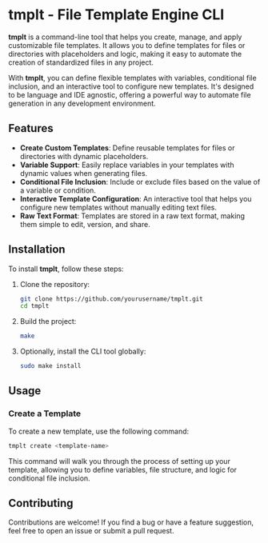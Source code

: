 # tmplt - File Template Engine CLI

**tmplt** is a command-line tool that helps you create, manage, and apply customizable file templates. It allows you to define templates for files or directories with placeholders and logic, making it easy to automate the creation of standardized files in any project.

With **tmplt**, you can define flexible templates with variables, conditional file inclusion, and an interactive tool to configure new templates. It's designed to be language and IDE agnostic, offering a powerful way to automate file generation in any development environment.

## Features

- **Create Custom Templates**: Define reusable templates for files or directories with dynamic placeholders.
- **Variable Support**: Easily replace variables in your templates with dynamic values when generating files.
- **Conditional File Inclusion**: Include or exclude files based on the value of a variable or condition.
- **Interactive Template Configuration**: An interactive tool that helps you configure new templates without manually editing text files.
- **Raw Text Format**: Templates are stored in a raw text format, making them simple to edit, version, and share.

## Installation

To install **tmplt**, follow these steps:

1. Clone the repository:
   ```bash
   git clone https://github.com/yourusername/tmplt.git
   cd tmplt
   ```

2. Build the project:
   ```bash
   make
   ```

3. Optionally, install the CLI tool globally:
   ```bash
   sudo make install
   ```

## Usage

### Create a Template

To create a new template, use the following command:
```bash
tmplt create <template-name>
```
This command will walk you through the process of setting up your template, allowing you to define variables, file structure, and logic for conditional file inclusion.

## Contributing

Contributions are welcome! If you find a bug or have a feature suggestion, feel free to open an issue or submit a pull request.
